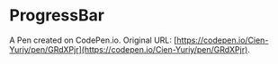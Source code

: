 # ProgressBar

A Pen created on CodePen.io. Original URL: [https://codepen.io/Cien-Yuriy/pen/GRdXPjr](https://codepen.io/Cien-Yuriy/pen/GRdXPjr).

